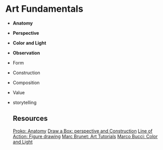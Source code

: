 # Art Fundamentals
- **Anatomy**
- **Perspective**
- **Color and Light**
-  **Observation**
- Form
- Construction
- Composition
- Value
- storytelling

  ## Resources
  [Proko: Anatomy](https://www.proko.com/)
  [Draw a Box: perspective and Construction](https://drawabox.com/)
  [Line of Action: Figure drawing](https://line-of-action.com/)
  [Marc Brunet: Art Tutorials](https://www.youtube.com/@YTartschool)
  [Marco Bucci: Color and Light](https://www.youtube.com/user/marcobucci)

